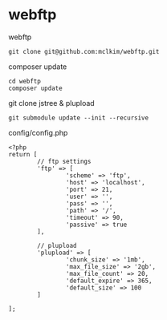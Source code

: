 # webftp
webftp

```
git clone git@github.com:mclkim/webftp.git
```

composer update
```
cd webftp
composer update
```

git clone jstree & plupload 
```
git submodule update --init --recursive
```

config/config.php
```
<?php
return [
		// ftp settings
		'ftp' => [ 
				'scheme' => 'ftp',
				'host' => 'localhost',
				'port' => 21,
				'user' => '',
				'pass' => '',
				'path' => '/',
				'timeout' => 90,
				'passive' => true 
		],
		
		// plupload
		'plupload' => [ 
				'chunk_size' => '1mb',
				'max_file_size' => '2gb',
				'max_file_count' => 20,
				'default_expire' => 365,
				'default_size' => 100 
		]
		
];
```